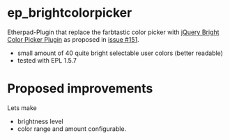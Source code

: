 ep_brightcolorpicker
=======

Etherpad-Plugin that replace the farbtastic color picker with [jQuery Bright Color Picker Plugin](https://github.com/bmamlin/brightcolorpicker-jquery-plugin) as proposed in [issue #151](https://github.com/ether/etherpad-lite/issues/151).

* small amount of 40 quite bright selectable user colors (better readable)
* tested with EPL 1.5.7


# Proposed improvements #
Lets make
* brightness level 
* color range and amount
configurable.